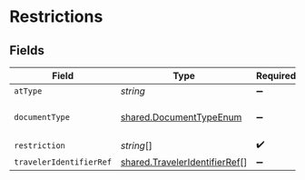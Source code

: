 # Restrictions


## Fields

| Field                                                                                 | Type                                                                                  | Required                                                                              | Description                                                                           | Example                                                                               |
| ------------------------------------------------------------------------------------- | ------------------------------------------------------------------------------------- | ------------------------------------------------------------------------------------- | ------------------------------------------------------------------------------------- | ------------------------------------------------------------------------------------- |
| `atType`                                                                              | *string*                                                                              | :heavy_minus_sign:                                                                    | N/A                                                                                   |                                                                                       |
| `documentType`                                                                        | [shared.DocumentTypeEnum](../../../sdk/models/shared/documenttypeenum.md)             | :heavy_minus_sign:                                                                    | Document type like EMD, MCO                                                           | Ticket                                                                                |
| `restriction`                                                                         | *string*[]                                                                            | :heavy_check_mark:                                                                    | N/A                                                                                   |                                                                                       |
| `travelerIdentifierRef`                                                               | [shared.TravelerIdentifierRef](../../../sdk/models/shared/traveleridentifierref.md)[] | :heavy_minus_sign:                                                                    | N/A                                                                                   |                                                                                       |